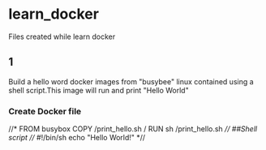 # learn_docker
Files created while learn docker
## 1
Build a hello word docker images from "busybee" linux contained using a shell script.This image will run and print "Hello World"
### Create Docker file 
//*
FROM busybox
COPY /print_hello.sh /
RUN sh /print_hello.sh
*//
##Shell script
//*
#!/bin/sh
echo "Hello World!"
*//
